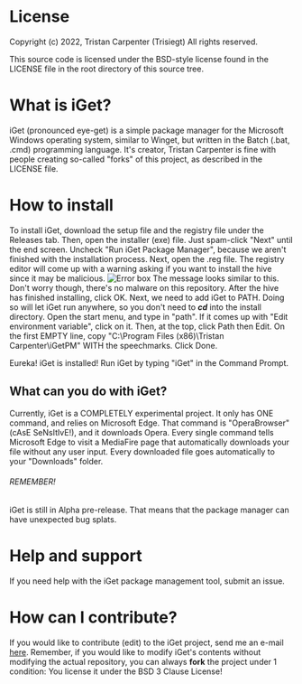 # License
Copyright (c) 2022, Tristan Carpenter (Trisiegt)
All rights reserved.

This source code is licensed under the BSD-style license found in the
LICENSE file in the root directory of this source tree. 


# What is iGet?
iGet (pronounced eye-get) is a simple package manager for the Microsoft Windows operating system, similar to Winget, but written in the Batch (.bat, .cmd) programming language.
It's creator, Tristan Carpenter is fine with people creating so-called "forks" of this project, as described in the LICENSE file.

# How to install
To install iGet, download the setup file and the registry file under the Releases tab.
Then, open the installer (exe) file.
Just spam-click "Next" until the end screen.
Uncheck "Run iGet Package Manager", because we aren't finished with the installation process.
Next, open the .reg file.
The registry editor will come up with a warning asking if you want to install the hive since it may be malicious.
![Error box](https://i0.wp.com/techdirectarchive.com/wp-content/uploads/2020/09/unload-confirm-Capture.png?resize=508%2C144&ssl=1)
The message looks similar to this.
Don't worry though, there's no malware on this repository.
After the hive has finished installing, click OK.
Next, we need to add iGet to PATH.
Doing so will let iGet run anywhere, so you don't need to ***cd*** into the install directory.
Open the start menu, and type in "path".
If it comes up with "Edit environment variable", click on it.
Then, at the top, click Path then Edit.
On the first EMPTY line, copy "C:\Program Files (x86)\Tristan Carpenter\iGetPM" WITH the speechmarks.
Click Done.

Eureka! iGet is installed!
Run iGet by typing "iGet" in the Command Prompt.

## What can you do with iGet?
Currently, iGet is a COMPLETELY experimental project.
It only has ONE command, and relies on Microsoft Edge.
That command is "OperaBrowser" (cAsE SeNsItIvE!), and it downloads Opera.
Every single command tells Microsoft Edge to visit a MediaFire page that automatically downloads your file without any user input.
Every downloaded file goes automatically to your "Downloads" folder.

###### REMEMBER!
iGet is still in Alpha pre-release.
That means that the package manager can have unexpected bug splats.



# Help and support
If you need help with the iGet package management tool, submit an issue.

# How can I contribute?
If you would like to contribute (edit) to the iGet project, send me an e-mail [here](mailto:tristan4@mail.com).
Remember, if you would like to modify iGet's contents without modifying the actual repository, you can always **fork** the project under 1 condition:
You license it under the BSD 3 Clause License!
